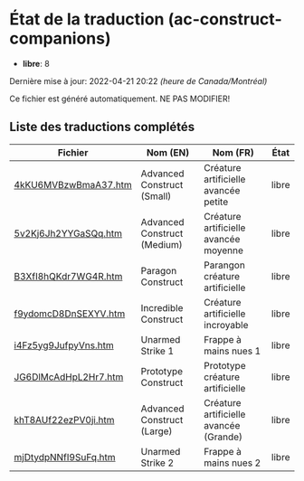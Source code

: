 # État de la traduction (ac-construct-companions)

 * **libre**: 8


Dernière mise à jour: 2022-04-21 20:22 *(heure de Canada/Montréal)*

Ce fichier est généré automatiquement. NE PAS MODIFIER!
## Liste des traductions complétés

| Fichier   | Nom (EN)    | Nom (FR)    | État |
|-----------|-------------|-------------|:----:|
|[4kKU6MVBzwBmaA37.htm](ac-construct-companions/4kKU6MVBzwBmaA37.htm)|Advanced Construct (Small)|Créature artificielle avancée petite|libre|
|[5v2Kj6Jh2YYGaSQq.htm](ac-construct-companions/5v2Kj6Jh2YYGaSQq.htm)|Advanced Construct (Medium)|Créature artificielle avancée moyenne|libre|
|[B3XfI8hQKdr7WG4R.htm](ac-construct-companions/B3XfI8hQKdr7WG4R.htm)|Paragon Construct|Parangon créature artificielle|libre|
|[f9ydomcD8DnSEXYV.htm](ac-construct-companions/f9ydomcD8DnSEXYV.htm)|Incredible Construct|Créature artificielle incroyable|libre|
|[i4Fz5yg9JufpyVns.htm](ac-construct-companions/i4Fz5yg9JufpyVns.htm)|Unarmed Strike 1|Frappe à mains nues 1|libre|
|[JG6DlMcAdHpL2Hr7.htm](ac-construct-companions/JG6DlMcAdHpL2Hr7.htm)|Prototype Construct|Prototype créature artificielle|libre|
|[khT8AUf22ezPV0ji.htm](ac-construct-companions/khT8AUf22ezPV0ji.htm)|Advanced Construct (Large)|Créature artificielle avancée (Grande)|libre|
|[mjDtydpNNfI9SuFq.htm](ac-construct-companions/mjDtydpNNfI9SuFq.htm)|Unarmed Strike 2|Frappe à mains nues 2|libre|
